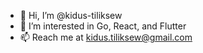 - 👋 Hi, I’m @kidus-tiliksew
- 👀 I’m interested in Go, React, and Flutter 
- 📫 Reach me at kidus.tiliksew@gmail.com

<!---
kidus-tiliksew/kidus-tiliksew is a ✨ special ✨ repository because its `README.md` (this file) appears on your GitHub profile.
You can click the Preview link to take a look at your changes.
--->
